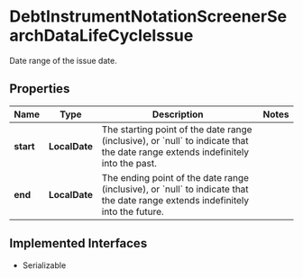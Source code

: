

# DebtInstrumentNotationScreenerSearchDataLifeCycleIssue

Date range of the issue date.

## Properties

Name | Type | Description | Notes
------------ | ------------- | ------------- | -------------
**start** | **LocalDate** | The starting point of the date range (inclusive), or &#x60;null&#x60; to indicate that the date range extends indefinitely into the past. | 
**end** | **LocalDate** | The ending point of the date range (inclusive), or &#x60;null&#x60; to indicate that the date range extends indefinitely into the future. | 


## Implemented Interfaces

* Serializable


